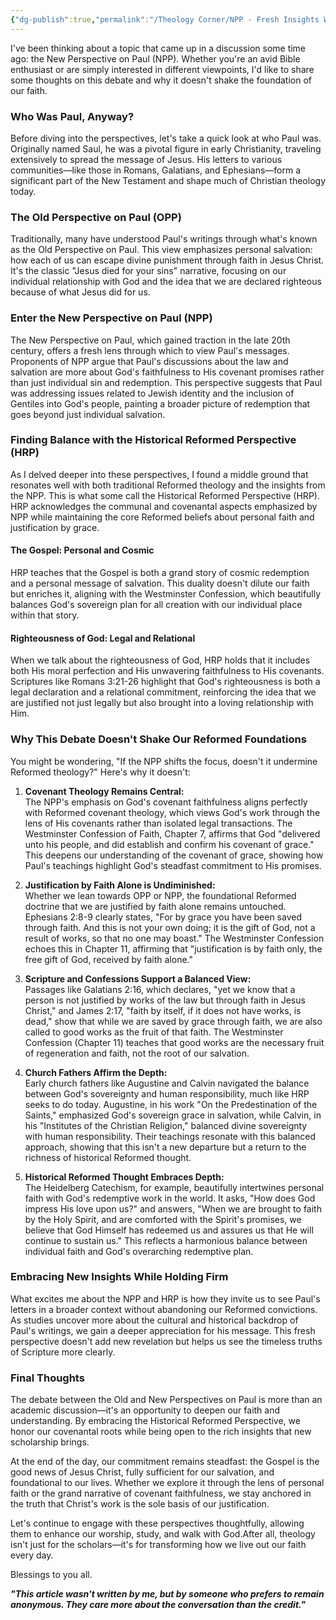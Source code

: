 ```yaml
---
{"dg-publish":true,"permalink":"/Theology Corner/NPP - Fresh Insights Without Compromising Our Faith/"}
---
```


I've been thinking about a topic that came up in a discussion some time ago: the New Perspective on Paul (NPP). Whether you're an avid Bible enthusiast or are simply interested in different viewpoints, I'd like to share some thoughts on this debate and why it doesn't shake the foundation of our faith.

### Who Was Paul, Anyway?
Before diving into the perspectives, let's take a quick look at who Paul was. Originally named Saul, he was a pivotal figure in early Christianity, traveling extensively to spread the message of Jesus. His letters to various communities—like those in Romans, Galatians, and Ephesians—form a significant part of the New Testament and shape much of Christian theology today.

### The Old Perspective on Paul (OPP)
Traditionally, many have understood Paul's writings through what's known as the Old Perspective on Paul. This view emphasizes personal salvation: how each of us can escape divine punishment through faith in Jesus Christ. It's the classic "Jesus died for your sins" narrative, focusing on our individual relationship with God and the idea that we are declared righteous because of what Jesus did for us.

### Enter the New Perspective on Paul (NPP)
The New Perspective on Paul, which gained traction in the late 20th century, offers a fresh lens through which to view Paul's messages. Proponents of NPP argue that Paul's discussions about the law and salvation are more about God's faithfulness to His covenant promises rather than just individual sin and redemption. This perspective suggests that Paul was addressing issues related to Jewish identity and the inclusion of Gentiles into God's people, painting a broader picture of redemption that goes beyond just individual salvation.

### Finding Balance with the Historical Reformed Perspective (HRP)
As I delved deeper into these perspectives, I found a middle ground that resonates well with both traditional Reformed theology and the insights from the NPP. This is what some call the Historical Reformed Perspective (HRP). HRP acknowledges the communal and covenantal aspects emphasized by NPP while maintaining the core Reformed beliefs about personal faith and justification by grace.

#### The Gospel: Personal and Cosmic
HRP teaches that the Gospel is both a grand story of cosmic redemption and a personal message of salvation. This duality doesn't dilute our faith but enriches it, aligning with the Westminster Confession, which beautifully balances God's sovereign plan for all creation with our individual place within that story.

#### Righteousness of God: Legal and Relational
When we talk about the righteousness of God, HRP holds that it includes both His moral perfection and His unwavering faithfulness to His covenants. Scriptures like Romans 3:21-26 highlight that God's righteousness is both a legal declaration and a relational commitment, reinforcing the idea that we are justified not just legally but also brought into a loving relationship with Him.

### Why This Debate Doesn't Shake Our Reformed Foundations
You might be wondering, "If the NPP shifts the focus, doesn't it undermine Reformed theology?" Here's why it doesn't:

1. **Covenant Theology Remains Central:**  
    The NPP's emphasis on God's covenant faithfulness aligns perfectly with Reformed covenant theology, which views God's work through the lens of His covenants rather than isolated legal transactions. The Westminster Confession of Faith, Chapter 7, affirms that God "delivered unto his people, and did establish and confirm his covenant of grace." This deepens our understanding of the covenant of grace, showing how Paul's teachings highlight God's steadfast commitment to His promises.
    
2. **Justification by Faith Alone is Undiminished:**  
    Whether we lean towards OPP or NPP, the foundational Reformed doctrine that we are justified by faith alone remains untouched. Ephesians 2:8-9 clearly states, "For by grace you have been saved through faith. And this is not your own doing; it is the gift of God, not a result of works, so that no one may boast." The Westminster Confession echoes this in Chapter 11, affirming that "justification is by faith only, the free gift of God, received by faith alone."
    
3. **Scripture and Confessions Support a Balanced View:**  
    Passages like Galatians 2:16, which declares, "yet we know that a person is not justified by works of the law but through faith in Jesus Christ," and James 2:17, "faith by itself, if it does not have works, is dead," show that while we are saved by grace through faith, we are also called to good works as the fruit of that faith. The Westminster Confession (Chapter 11) teaches that good works are the necessary fruit of regeneration and faith, not the root of our salvation.
    
4. **Church Fathers Affirm the Depth:**  
    Early church fathers like Augustine and Calvin navigated the balance between God's sovereignty and human responsibility, much like HRP seeks to do today. Augustine, in his work "On the Predestination of the Saints," emphasized God's sovereign grace in salvation, while Calvin, in his "Institutes of the Christian Religion," balanced divine sovereignty with human responsibility. Their teachings resonate with this balanced approach, showing that this isn't a new departure but a return to the richness of historical Reformed thought.
    
5. **Historical Reformed Thought Embraces Depth:**  
    The Heidelberg Catechism, for example, beautifully intertwines personal faith with God's redemptive work in the world. It asks, "How does God impress His love upon us?" and answers, "When we are brought to faith by the Holy Spirit, and are comforted with the Spirit's promises, we believe that God Himself has redeemed us and assures us that He will continue to sustain us." This reflects a harmonious balance between individual faith and God's overarching redemptive plan.
    

### Embracing New Insights While Holding Firm
What excites me about the NPP and HRP is how they invite us to see Paul's letters in a broader context without abandoning our Reformed convictions. As studies uncover more about the cultural and historical backdrop of Paul's writings, we gain a deeper appreciation for his message. This fresh perspective doesn't add new revelation but helps us see the timeless truths of Scripture more clearly.

### Final Thoughts
The debate between the Old and New Perspectives on Paul is more than an academic discussion—it's an opportunity to deepen our faith and understanding. By embracing the Historical Reformed Perspective, we honor our covenantal roots while being open to the rich insights that new scholarship brings.

At the end of the day, our commitment remains steadfast: the Gospel is the good news of Jesus Christ, fully sufficient for our salvation, and foundational to our lives. Whether we explore it through the lens of personal faith or the grand narrative of covenant faithfulness, we stay anchored in the truth that Christ's work is the sole basis of our justification.

Let's continue to engage with these perspectives thoughtfully, allowing them to enhance our worship, study, and walk with God.After all, theology isn't just for the scholars—it's for transforming how we live out our faith every day.

Blessings to you all.

***"This article wasn't written by me, but by someone who prefers to remain anonymous. They care more about the conversation than the credit."***